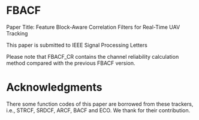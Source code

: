 # FBACF

Paper Title: Feature Block-Aware Correlation Filters for Real-Time UAV Tracking

This paper is submitted to IEEE Signal Processing Letters

Please note that FBACF_CR contains the channel reliability calculation method compared with the previous FBACF version.

# Acknowledgments
There some function codes of this paper are borrowed from these trackers, i.e., STRCF, SRDCF, ARCF, BACF and ECO. We thank for their contribution.
